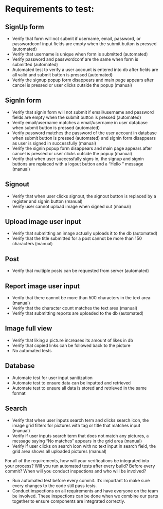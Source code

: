 # Requirements to test: 

## SignUp form 
* Verify that form will not submit if username, email, password, or passwordconf input fields are empty when the submit button is pressed (automated)
* Verify that username is unique when form is submitted (automated)
* Verify password and passwordconf are the same when form is submitted (automated)
* Automated test to verify a user account is entered into db after fields are all valid and submit button is pressed (automated)
* Verify the signup popup form disappears and main page appears after cancel is pressed or user clicks outside the popup (manual)
## SignIn form
* Verify that signin form will not submit if email/username and password fields are empty when the submit button is pressed (automated)
* Verify email/username matches a email/username in user database when submit button is pressed (automated)
* Verify password matches the password of the user account in database when submit button is pressed (automated) and signin form disappears as user is signed in successfully (manual)
* Verify the signin popup form disappears and main page appears after cancel is pressed or user clicks outside the popup (manual)
* Verify that when user successfully signs in, the signup and signin buttons are replaced with a logout button and a “Hello <username>” message (manual)
## Signout
* Verify that when user clicks signout, the signout button is replaced by a register and signin button (manual)
* Verify user cannot upload image when signed out (manual)
## Upload image user input
* Verify that submitting an image actually uploads it to the db (automated)
* Verify that the title submitted for a post cannot be more than 150 characters (manual)
## Post
* Verify that multiple posts can be requested from server (automated)
## Report image user input
* Verify that there cannot be more than 500 characters in the text area (manual)
* Verify that the character count matches the text area (manual)
* Verify that submitting reports are uploaded to the db (automated)
## Image full view
* Verify that liking a picture increases its amount of likes in db
* Verify that copied links can be followed back to the picture
* No automated tests
## Database
* Automate test for user input sanitization
* Automate test to ensure data can be inputted and retrieved
* Automate test to ensure all data is stored and retrieved in the same format
## Search
* Verify that when user inputs search term and clicks search icon, the image grid filters for pictures with tag or title that matches input (manual)
* Verify if user inputs search term that does not match any pictures, a message saying “No matches” appears in the grid area (manual)
* Verify if user clicks on search icon with no text input in search field, the grid area shows all uploaded pictures (manual)


For all of the requirements, how will your verifications be integrated into your process? Will you run automated tests after every build? Before every commit? When will you conduct inspections and who will be involved?
* Run automated test before every commit. It’s important to make sure every changes to the code still pass tests. 
* Conduct inspections on all requirements and have everyone on the team be involved. These inspections can be done when we combine our parts together to ensure components are integrated correctly.

